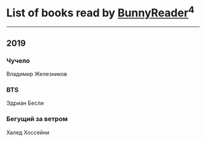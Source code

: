 # List of books read by [BunnyReader](https://plus.google.com/u/0/117953264019715943446/)<sup>4</sup>
---

## 2019

### Чучело
Владимир Железников


### BTS
Эдриан Бесли


### Бегущий за ветром
Халед Хоссейни





